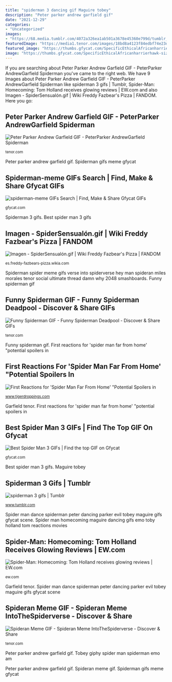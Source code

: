 ```yaml
---
title: "spiderman 3 dancing gif Maguire tobey"
description: "Peter parker andrew garfield gif"
date: "2021-12-29"
categories:
- "Uncategorized"
images:
- "https://68.media.tumblr.com/4072a326ea1ab501a3678e45360e799d/tumblr_ok6a9fI2Wq1v0o734o1_250.gif"
featuredImage: "https://media1.tenor.com/images/18bd8a4123f84edbf74e23d898097d31/tenor.gif?itemid=13634079"
featured_image: "https://thumbs.gfycat.com/SpecificEthicalAfricanharrierhawk-size_restricted.gif"
image: "https://thumbs.gfycat.com/SpecificEthicalAfricanharrierhawk-size_restricted.gif"
---
```


If you are searching about Peter Parker Andrew Garfield GIF - PeterParker AndrewGarfield Spiderman you've came to the right web. We have 9 Images about Peter Parker Andrew Garfield GIF - PeterParker AndrewGarfield Spiderman like spiderman 3 gifs | Tumblr, Spider-Man: Homecoming: Tom Holland receives glowing reviews | EW.com and also Imagen - SpiderSensualón.gif | Wiki Freddy Fazbear&#039;s Pizza | FANDOM. Here you go:

## Peter Parker Andrew Garfield GIF - PeterParker AndrewGarfield Spiderman

![Peter Parker Andrew Garfield GIF - PeterParker AndrewGarfield Spiderman](https://media1.tenor.com/images/9a4e2e54db3ac4f44a5373b96efccd0c/tenor.gif?itemid=15574011 "Maguire tobey")

<small>tenor.com</small>

Peter parker andrew garfield gif. Spiderman gifs meme gfycat

## Spiderman-meme GIFs Search | Find, Make &amp; Share Gfycat GIFs

![spiderman-meme GIFs Search | Find, Make &amp; Share Gfycat GIFs](https://thumbs.gfycat.com/SpecificEthicalAfricanharrierhawk-size_restricted.gif "Spider man homecoming maguire dancing gifs emo toby holland tom reactions movies")

<small>gfycat.com</small>

Spiderman 3 gifs. Best spider man 3 gifs

## Imagen - SpiderSensualón.gif | Wiki Freddy Fazbear&#039;s Pizza | FANDOM

![Imagen - SpiderSensualón.gif | Wiki Freddy Fazbear&#039;s Pizza | FANDOM](https://vignette2.wikia.nocookie.net/freddy-fazbears-pizza/images/2/2a/SpiderSensual%C3%B3n.gif/revision/latest?cb=20160425000829&amp;path-prefix=es "Funny deadpool spiderman spider man gifs vol spidey marvel pool tenor sort")

<small>es.freddy-fazbears-pizza.wikia.com</small>

Spiderman spider meme gifs verse into spiderverse hey man spideran miles morales tenor social ultimate thread damn why 2048 smashboards. Funny spiderman gif

## Funny Spiderman GIF - Funny Spiderman Deadpool - Discover &amp; Share GIFs

![Funny Spiderman GIF - Funny Spiderman Deadpool - Discover &amp; Share GIFs](https://media.tenor.com/images/7370b6e59cb8dc8187ab98788a2cc991/tenor.gif "Best spider man 3 gifs")

<small>tenor.com</small>

Funny spiderman gif. First reactions for &#039;spider man far from home&#039; &quot;potential spoilers in

## First Reactions For &#039;Spider Man Far From Home&#039; &quot;Potential Spoilers In

![First Reactions for &#039;Spider Man Far From Home&#039; &quot;Potential Spoilers in](https://media.giphy.com/media/BAYQJW7Py5kdO/giphy.gif "Funny spiderman gif")

<small>www.tigerdroppings.com</small>

Garfield tenor. First reactions for &#039;spider man far from home&#039; &quot;potential spoilers in

## Best Spider Man 3 GIFs | Find The Top GIF On Gfycat

![Best Spider Man 3 GIFs | Find the top GIF on Gfycat](https://thumbs.gfycat.com/ImmediateDamagedCleanerwrasse-size_restricted.gif "Funny spiderman gif")

<small>gfycat.com</small>

Best spider man 3 gifs. Maguire tobey

## Spiderman 3 Gifs | Tumblr

![spiderman 3 gifs | Tumblr](https://68.media.tumblr.com/4072a326ea1ab501a3678e45360e799d/tumblr_ok6a9fI2Wq1v0o734o1_250.gif "Spider man homecoming maguire dancing gifs emo toby holland tom reactions movies")

<small>www.tumblr.com</small>

Spider man dance spiderman peter dancing parker evil tobey maguire gifs gfycat scene. Spider man homecoming maguire dancing gifs emo toby holland tom reactions movies

## Spider-Man: Homecoming: Tom Holland Receives Glowing Reviews | EW.com

![Spider-Man: Homecoming: Tom Holland receives glowing reviews | EW.com](https://media.giphy.com/media/jkmycFPVKYdI4/giphy.gif "Funny deadpool spiderman spider man gifs vol spidey marvel pool tenor sort")

<small>ew.com</small>

Garfield tenor. Spider man dance spiderman peter dancing parker evil tobey maguire gifs gfycat scene

## Spideran Meme GIF - Spideran Meme IntoTheSpiderverse - Discover &amp; Share

![Spideran Meme GIF - Spideran Meme IntoTheSpiderverse - Discover &amp; Share](https://media1.tenor.com/images/18bd8a4123f84edbf74e23d898097d31/tenor.gif?itemid=13634079 "Spider-man: homecoming: tom holland receives glowing reviews")

<small>tenor.com</small>

Peter parker andrew garfield gif. Tobey giphy spider man spiderman emo am

Peter parker andrew garfield gif. Spideran meme gif. Spiderman gifs meme gfycat
